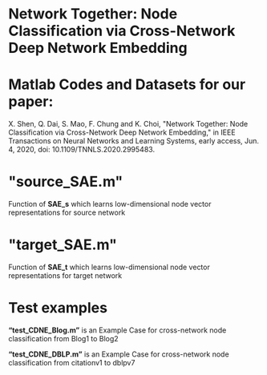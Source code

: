 Network Together: Node Classification via Cross-Network Deep Network Embedding
====

Matlab Codes and Datasets for our paper: 
====

X. Shen, Q. Dai, S. Mao, F. Chung and K. Choi, "Network Together: Node Classification via Cross-Network Deep Network Embedding," in IEEE Transactions on Neural Networks and Learning Systems, early access, Jun. 4, 2020, doi: 10.1109/TNNLS.2020.2995483.

"source_SAE.m"
====
Function of **SAE_s** which learns low-dimensional node vector representations for source network

"target_SAE.m"
====
Function of **SAE_t** which learns low-dimensional node vector representations for target network

Test examples
====
**“test_CDNE_Blog.m”** is an Example Case for cross-network node classification from Blog1 to Blog2

**“test_CDNE_DBLP.m”** is an Example Case for cross-network node classification from citationv1 to dblpv7








